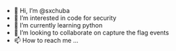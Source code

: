 - 👋 Hi, I’m @sxchuba
- 👀 I’m interested in code for security
- 🌱 I’m currently learning python
- 💞️ I’m looking to collaborate on capture the flag events
- 📫 How to reach me ...

<!---
sxchuba/sxchuba is a ✨ special ✨ repository because its `README.md` (this file) appears on your GitHub profile.
You can click the Preview link to take a look at your changes.
--->
